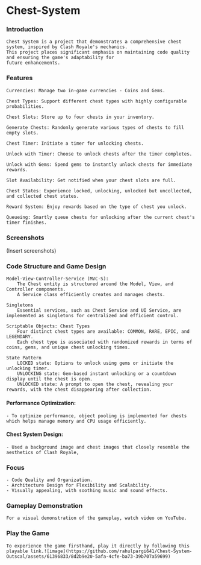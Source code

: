 # Chest-System
 
### Introduction

    Chest System is a project that demonstrates a comprehensive chest system, inspired by Clash Royale's mechanics.
    This project places significant emphasis on maintaining code quality and ensuring the game's adaptability for 
    future enhancements.

### Features
    Currencies: Manage two in-game currencies - Coins and Gems.
    
    Chest Types: Support different chest types with highly configurable probabilities.
    
    Chest Slots: Store up to four chests in your inventory.
    
    Generate Chests: Randomly generate various types of chests to fill empty slots.
    
    Chest Timer: Initiate a timer for unlocking chests.
    
    Unlock with Timer: Choose to unlock chests after the timer completes.
    
    Unlock with Gems: Spend gems to instantly unlock chests for immediate rewards.
    
    Slot Availability: Get notified when your chest slots are full.
    
    Chest States: Experience locked, unlocking, unlocked but uncollected, and collected chest states.
    
    Reward System: Enjoy rewards based on the type of chest you unlock.
    
    Queueing: Smartly queue chests for unlocking after the current chest's timer finishes.
    
### Screenshots

   (Insert screenshots)
  
### Code Structure and Game Design

    Model-View-Controller-Service (MVC-S):
        The Chest entity is structured around the Model, View, and Controller components.
        A Service class efficiently creates and manages chests.

    Singletons
        Essential services, such as Chest Service and UI Service, are implemented as singletons for centralized and efficient control.

    Scriptable Objects: Chest Types
        Four distinct chest types are available: COMMON, RARE, EPIC, and LEGENDARY.
        Each chest type is associated with randomized rewards in terms of coins, gems, and unique chest unlocking times.

    State Pattern
        LOCKED state: Options to unlock using gems or initiate the unlocking timer.
        UNLOCKING state: Gem-based instant unlocking or a countdown display until the chest is open.
        UNLOCKED state: A prompt to open the chest, revealing your rewards, with the chest disappearing after collection.
       
#### Performance Optimization:
    - To optimize performance, object pooling is implemented for chests which helps manage memory and CPU usage efficiently.

#### Chest System Design:
    - Used a background image and chest images that closely resemble the aesthetics of Clash Royale,
    
### Focus
    - Code Quality and Organization.
    - Architecture Design for Flexibility and Scalability.
    - Visually appealing, with soothing music and sound effects. 

### Gameplay Demonstration

    For a visual demonstration of the gameplay, watch video on YouTube.

### Play the Game
    To experience the game firsthand, play it directly by following this playable link.![image](https://github.com/rahulpargi641/Chest-System-Outscal/assets/61396833/8d2b9e20-5afa-4cfe-ba73-39b707a59699)
